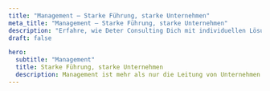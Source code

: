 ```yaml
---
title: "Management – Starke Führung, starke Unternehmen"
meta_title: "Management – Starke Führung, starke Unternehmen"
description: "Erfahre, wie Deter Consulting Dich mit individuellen Lösungen in Führungskräftecoaching, agiler Führung, Stakeholdermanagement, Teamentwicklung und mehr unterstützt. Nachhaltiger Erfolg beginnt hier!"
draft: false

hero:
  subtitle: "Management"
  title: Starke Führung, starke Unternehmen
  description: Management ist mehr als nur die Leitung von Unternehmen – es ist die Kunst, Menschen, Prozesse und Strategien so zu gestalten, dass nachhaltiger Erfolg möglich wird. Bei Deter Consulting unterstützen wir Dich dabei, die Herausforderungen des modernen Managements zu meistern. Ob Führungskräfteentwicklung, Teamentwicklung oder strategische Beratung – wir bieten individuelle Lösungen, die speziell auf Deine Anforderungen abgestimmt sind. Gemeinsam gestalten wir eine Unternehmenskultur, die Innovation, Motivation und Zusammenarbeit fördert, und stellen sicher, dass Du den entscheidenden Schritt voraus bist.
---
```

